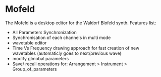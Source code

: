 # Mofeld
The Mofeld is a desktop  editor for the Waldorf Blofeld synth.
Features list:   
- All Parameters Synchronization
- Synchronisation of each channels in multi mode
- wavetable editor
- Time Vs Frequency drawing approach for fast creation of new wavetables (automaticly goes to next/previous wave)
- modify glmobal parameters
- Save/ recall  operations for:  Arrangement > Instrument > Group_of_parameters  

